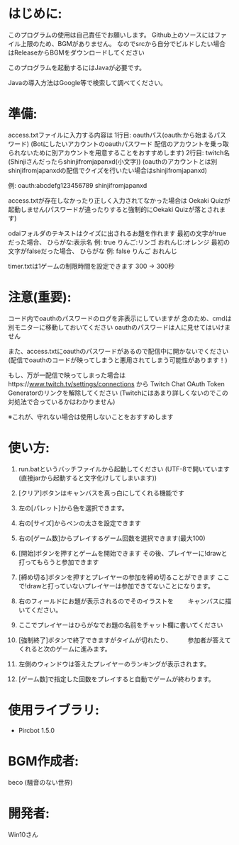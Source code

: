 # はじめに:
 このプログラムの使用は自己責任でお願いします。
 Github上のソースにはファイル上限のため、BGMがありません。
 なのでsrcから自分でビルドしたい場合はReleaseからBGMをダウンロードしてください

 このプログラムを起動するにはJavaが必要です。

 Javaの導入方法はGoogle等で検索して調べてください。

# 準備:
 access.txtファイルに入力する内容は
 1行目: oauthパス(oauth:から始まるパスワード)
         (Botにしたいアカウントのoauthパスワード
          配信のアカウントを乗っ取られないために別アカウントを用意することをおすすめします)
 2行目: twitch名(Shinjiさんだったらshinjifromjapanxd(小文字))
         (oauthのアカウントとは別
          shinjifromjapanxdの配信でクイズを行いたい場合はshinjifromjapanxd)
 
 例:
  oauth:abcdefg123456789
  shinjifromjapanxd
 
 access.txtが存在しなかったり正しく入力されてなかった場合は
 Oekaki Quizが起動しません(パスワードが違ったりすると強制的にOekaki Quizが落とされます)

 odaiフォルダのテキストはクイズに出されるお題を作れます
 最初の文字がtrueだった場合、
  ひらがな:表示名
  例:
   true
   りんご:リンゴ
   おれんじ:オレンジ
 最初の文字がfalseだった場合、
  ひらがな
  例:
   false
   りんご
   おれんじ

 timer.txtは1ゲームの制限時間を設定できます
  300 → 300秒

# 注意(重要):
 コード内でoauthのパスワードのログを非表示にしていますが
 念のため、cmdは別モニターに移動しておいてください
 oauthのパスワードは人に見せてはいけません

 また、access.txtにoauthのパスワードがあるので配信中に開かないでください
  (配信でoauthのコードが映ってしまうと悪用されてしまう可能性があります！)
 
 もし、万が一配信で映ってしまった場合はhttps://www.twitch.tv/settings/connections から
 Twitch Chat OAuth Token Generatorのリンクを解除してください
  (Twitchにはあまり詳しくないのでこの対処法で合っているかはわかりません)

 ※これが、守れない場合は使用しないことをおすすめします

# 使い方:
 1. run.batというバッチファイルから起動してください
     (UTF-8で開いています(直接jarから起動すると文字化けしてしまいます))

 2. [クリア]ボタンはキャンバスを真っ白にしてくれる機能です

 3. 左の[パレット]から色を選択できます。

 4. 右の[サイズ]からペンの太さを設定できます

 5. 右の[ゲーム数]からプレイするゲーム回数を選択できます(最大100)

 6. [開始]ボタンを押すとゲームを開始できます
    その後、プレイヤーに!drawと打ってもらうと参加できます

 7. [締め切る]ボタンを押すとプレイヤーの参加を締め切ることができます
    ここで!drawと打っていないプレイヤーは参加できてないことになります。

 8. 右のフィールドにお題が表示されるのでそのイラストを
　　キャンバスに描いてください。

 9. ここでプレイヤーはひらがなでお題の名前をチャット欄に書いてください

 10. [強制終了]ボタンで終了できますがタイムが切れたり、
　　 参加者が答えてくれると次のゲームに進みます。

 11. 左側のウィンドウは答えたプレイヤーのランキングが表示されます。

 12. [ゲーム数]で指定した回数をプレイすると自動でゲームが終わります。

# 使用ライブラリ:
 - Pircbot 1.5.0

# BGM作成者:
 beco (騒音のない世界)

# 開発者:
 Win10さん
